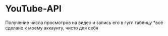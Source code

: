 # YouTube-API
Получение числа просмотров на видео и запись его в гугл таблицу *всё сделано к моему аккаунту, чисто для себя
